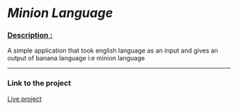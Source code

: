 <h1> <i>Minion Language</i> </h1>

<h3><u>Description :</u></h3>
<description>A simple application that took english language as an input and gives an output of banana language i:e minion language </description>

<hr></hr>

<h3>Link to the project</h3>
<a href="https://mini0nlanguage.netlify.app/">Live project</a>
